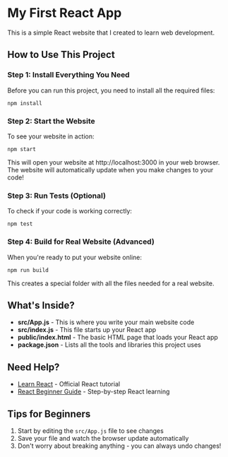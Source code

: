 # My First React App

This is a simple React website that I created to learn web development.

## How to Use This Project

### Step 1: Install Everything You Need
Before you can run this project, you need to install all the required files:
```
npm install
```

### Step 2: Start the Website
To see your website in action:
```
npm start
```
This will open your website at http://localhost:3000 in your web browser.
The website will automatically update when you make changes to your code!

### Step 3: Run Tests (Optional)
To check if your code is working correctly:
```
npm test
```

### Step 4: Build for Real Website (Advanced)
When you're ready to put your website online:
```
npm run build
```
This creates a special folder with all the files needed for a real website.

## What's Inside?
- **src/App.js** - This is where you write your main website code
- **src/index.js** - This file starts up your React app
- **public/index.html** - The basic HTML page that loads your React app
- **package.json** - Lists all the tools and libraries this project uses

## Need Help?
- [Learn React](https://reactjs.org/) - Official React tutorial
- [React Beginner Guide](https://react.dev/learn) - Step-by-step React learning

## Tips for Beginners
1. Start by editing the `src/App.js` file to see changes
2. Save your file and watch the browser update automatically
3. Don't worry about breaking anything - you can always undo changes!
